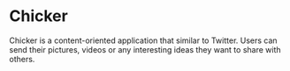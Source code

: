 # Chicker

Chicker is a content-oriented application that similar to Twitter. 
Users can send their pictures, videos or any interesting ideas they want to share with others.
